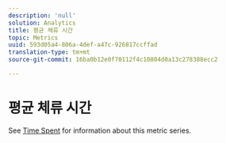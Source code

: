 ```yaml
---
description: 'null'
solution: Analytics
title: 평균 체류 시간
topic: Metrics
uuid: 593d05a4-806a-4def-a47c-926817ccffad
translation-type: tm+mt
source-git-commit: 16ba0b12e0f70112f4c10804d0a13c278388ecc2

---
```



# 평균 체류 시간

See [Time Spent](/help/components/c-variables/c-metrics/metrics-time-spent.md) for information about this metric series.
